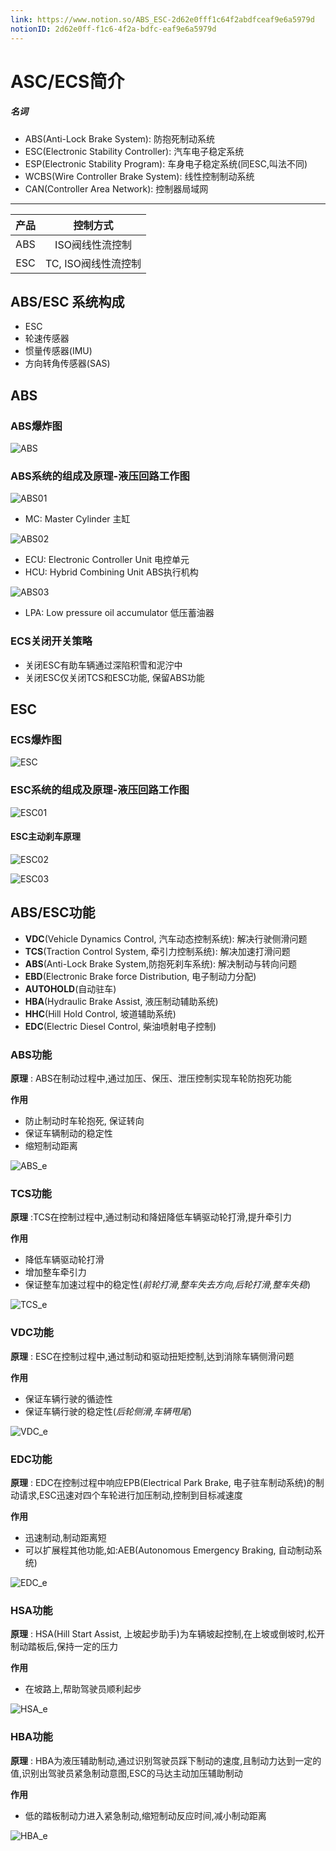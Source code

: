 ```yaml
---
link: https://www.notion.so/ABS_ESC-2d62e0fff1c64f2abdfceaf9e6a5979d
notionID: 2d62e0ff-f1c6-4f2a-bdfc-eaf9e6a5979d
---
```

# ASC/ECS简介

##### 名词
- ABS(Anti-Lock Brake System): 防抱死制动系统
- ESC(Electronic Stability Controller): 汽车电子稳定系统
- ESP(Electronic Stability Program): 车身电子稳定系统(同ESC,叫法不同)
- WCBS(Wire Controller Brake System): 线性控制制动系统
- CAN(Controller Area Network): 控制器局域网

---

| 产品 |       控制方式      |
|:----:|:-------------------:|
|  ABS |   ISO阀线性流控制   |
|  ESC | TC, ISO阀线性流控制 |

## ABS/ESC 系统构成
- ESC
- 轮速传感器
- 惯量传感器(IMU)
- 方向转角传感器(SAS)

## ABS
### ABS爆炸图
![ABS](./Accessory/ABS_ESC/ABS.jpeg)

### ABS系统的组成及原理-液压回路工作图
![ABS01](./Accessory/ABS_ESC/ABS01.jpeg)

- MC: Master Cylinder 主缸
 
![ABS02](./Accessory/ABS_ESC/ABS02.jpeg) 
 
- ECU: Electronic Controller Unit 电控单元
- HCU: Hybrid Combining Unit ABS执行机构

![ABS03](./Accessory/ABS_ESC/ABS03.jpeg) 

- LPA: Low pressure oil accumulator 低压蓄油器

### ECS关闭开关策略
- 关闭ESC有助车辆通过深陷积雪和泥泞中
- 关闭ESC仅关闭TCS和ESC功能, 保留ABS功能

## ESC
### ECS爆炸图
![ESC](./Accessory/ABS_ESC/ESC.jpeg) 

### ESC系统的组成及原理-液压回路工作图
![ESC01](./Accessory/ABS_ESC/ESC01.jpeg)

#### ESC主动刹车原理
![ESC02](./Accessory/ABS_ESC/ESC02.jpeg)

![ESC03](./Accessory/ABS_ESC/ESC03.jpeg)

## ABS/ESC功能
- **VDC**(Vehicle Dynamics Control, 汽车动态控制系统): 解决行驶侧滑问题
- **TCS**(Traction Control System, 牵引力控制系统): 解决加速打滑问题
- **ABS**(Anti-Lock Brake System,防抱死刹车系统): 解决制动与转向问题
- **EBD**(Electronic Brake force Distribution, 电子制动力分配)
- **AUTOHOLD**(自动驻车)
- **HBA**(Hydraulic Brake Assist, 液压制动辅助系统)
- **HHC**(Hill Hold Control, 坡道辅助系统)
- **EDC**(Electric Diesel Control, 柴油喷射电子控制)

### ABS功能
**原理** : ABS在制动过程中,通过加压、保压、泄压控制实现车轮防抱死功能

**作用** 
- 防止制动时车轮抱死, 保证转向
- 保证车辆制动的稳定性
- 缩短制动距离

![ABS_e](./Accessory/ABS_ESC/ABS_e.jpeg)

### TCS功能
**原理** :TCS在控制过程中,通过制动和降妞降低车辆驱动轮打滑,提升牵引力

**作用** 
- 降低车辆驱动轮打滑
- 增加整车牵引力
- 保证整车加速过程中的稳定性(*前轮打滑,整车失去方向,后轮打滑,整车失稳*)

![TCS_e](./Accessory/ABS_ESC/TCS_e.jpeg)

### VDC功能
**原理** : ESC在控制过程中,通过制动和驱动扭矩控制,达到消除车辆侧滑问题

**作用**
- 保证车辆行驶的循迹性
- 保证车辆行驶的稳定性(*后轮侧滑,车辆甩尾*)

![VDC_e](./Accessory/ABS_ESC/VDC_e.jpeg)

### EDC功能
**原理** : EDC在控制过程中响应EPB(Electrical Park Brake, 电子驻车制动系统)的制动请求,ESC迅速对四个车轮进行加压制动,控制到目标减速度

**作用**
- 迅速制动,制动距离短
- 可以扩展程其他功能,如:AEB(Autonomous Emergency Braking, 自动制动系统)

![EDC_e](./Accessory/ABS_ESC/EDC_e.jpeg)

### HSA功能
**原理** : HSA(Hill Start Assist, 上坡起步助手)为车辆坡起控制,在上坡或倒坡时,松开制动踏板后,保持一定的压力

**作用**
- 在坡路上,帮助驾驶员顺利起步

![HSA_e](./Accessory/ABS_ESC/HSA_e.jpeg)

### HBA功能
**原理** : HBA为液压辅助制动,通过识别驾驶员踩下制动的速度,且制动力达到一定的值,识别出驾驶员紧急制动意图,ESC的马达主动加压辅助制动

**作用**
- 低的踏板制动力进入紧急制动,缩短制动反应时间,减小制动距离

![HBA_e](./Accessory/ABS_ESC/HBA_e.jpeg)
